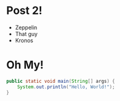 # Post 2!

- Zeppelin
- That guy
- Kronos

# Oh My!

```java
public static void main(String[] args) {
    System.out.println("Hello, World!");
}
```
